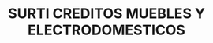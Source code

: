 ---
title: "SURTI CREDITOS MUEBLES Y ELECTRODOMESTICOS"
url: /socorro/surti-creditos-muebles-y-electrodomesticos/
shop: muebles
---